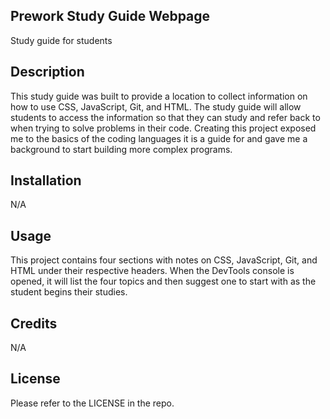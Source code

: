 ## Prework Study Guide Webpage
Study guide for students

## Description

This study guide was built to provide a location to collect information on how to use CSS, JavaScript, Git, and HTML. The study guide will allow students to access the information so that they can study and refer back to when trying to solve problems in their code. Creating this project exposed me to the basics of the coding languages it is a guide for and gave me a background to start building more complex programs.


## Installation

N/A

## Usage

This project contains four sections with notes on CSS, JavaScript, Git, and HTML under their respective headers. When the DevTools console is opened, it will list the four topics and then suggest one to start with as the student begins their studies.

## Credits

N/A

## License

Please refer to the LICENSE in the repo.
